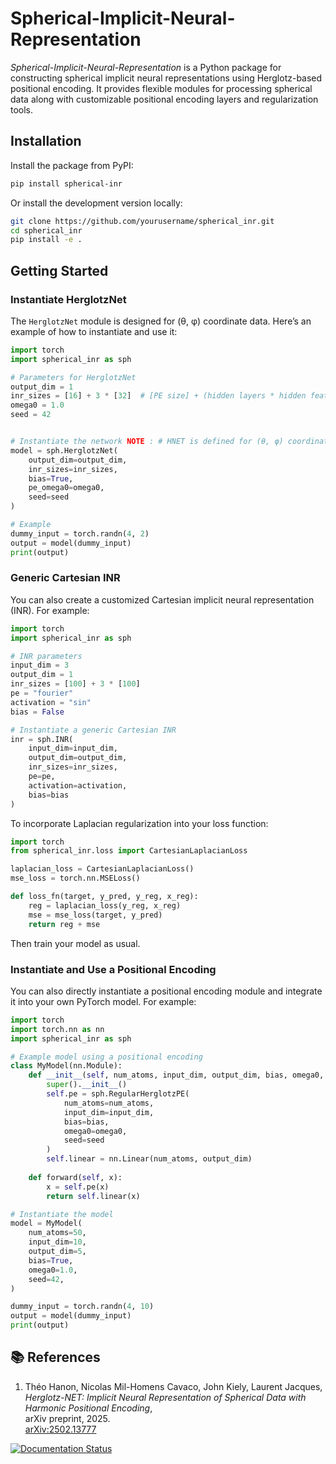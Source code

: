 # Spherical-Implicit-Neural-Representation

*Spherical-Implicit-Neural-Representation* is a Python package for constructing spherical implicit neural representations using Herglotz-based positional encoding. It provides flexible modules for processing spherical data along with customizable positional encoding layers and regularization tools.

## Installation

Install the package from PyPI:

```bash
pip install spherical-inr
```

Or install the development version locally:

```bash
git clone https://github.com/yourusername/spherical_inr.git
cd spherical_inr
pip install -e .
```

## Getting Started

### Instantiate HerglotzNet

The `HerglotzNet` module is designed for (θ, φ) coordinate data. Here’s an example of how to instantiate and use it:

```python
import torch
import spherical_inr as sph

# Parameters for HerglotzNet
output_dim = 1
inr_sizes = [16] + 3 * [32]  # [PE size] + (hidden layers * hidden features)
omega0 = 1.0
seed = 42


# Instantiate the network NOTE : # HNET is defined for (θ, φ) coordinates only
model = sph.HerglotzNet(
    output_dim=output_dim,
    inr_sizes=inr_sizes,
    bias=True,
    pe_omega0=omega0,
    seed=seed
)

# Example
dummy_input = torch.randn(4, 2)
output = model(dummy_input)
print(output)
```

### Generic Cartesian INR

You can also create a customized Cartesian implicit neural representation (INR). For example:

```python
import torch
import spherical_inr as sph

# INR parameters
input_dim = 3
output_dim = 1
inr_sizes = [100] + 3 * [100]
pe = "fourier"
activation = "sin"
bias = False

# Instantiate a generic Cartesian INR
inr = sph.INR(
    input_dim=input_dim,
    output_dim=output_dim,
    inr_sizes=inr_sizes,
    pe=pe,
    activation=activation,
    bias=bias
)
```

To incorporate Laplacian regularization into your loss function:

```python
import torch
from spherical_inr.loss import CartesianLaplacianLoss

laplacian_loss = CartesianLaplacianLoss()
mse_loss = torch.nn.MSELoss()

def loss_fn(target, y_pred, y_reg, x_reg):
    reg = laplacian_loss(y_reg, x_reg)
    mse = mse_loss(target, y_pred)
    return reg + mse
```

Then train your model as usual.

### Instantiate and Use a Positional Encoding

You can also directly instantiate a positional encoding module and integrate it into your own PyTorch model. For example:

```python
import torch
import torch.nn as nn
import spherical_inr as sph

# Example model using a positional encoding
class MyModel(nn.Module):
    def __init__(self, num_atoms, input_dim, output_dim, bias, omega0, seed):
        super().__init__()
        self.pe = sph.RegularHerglotzPE(
            num_atoms=num_atoms,
            input_dim=input_dim,
            bias=bias,
            omega0=omega0,
            seed=seed
        )
        self.linear = nn.Linear(num_atoms, output_dim)
        
    def forward(self, x):
        x = self.pe(x)
        return self.linear(x)

# Instantiate the model
model = MyModel(
    num_atoms=50,
    input_dim=10,
    output_dim=5,
    bias=True,
    omega0=1.0,
    seed=42,
)

dummy_input = torch.randn(4, 10)
output = model(dummy_input)
print(output)
```




## 📚 References

1. Théo Hanon, Nicolas Mil-Homens Cavaco, John Kiely, Laurent Jacques,  
   *Herglotz-NET: Implicit Neural Representation of Spherical Data with Harmonic Positional Encoding*,  
   arXiv preprint, 2025.  
   [arXiv:2502.13777](https://arxiv.org/abs/2502.13777)

   
[![Documentation Status](https://readthedocs.org/projects/spherical-implicit-neural-representation/badge/?version=latest)](https://spherical-implicit-neural-representation.readthedocs.io/en/latest/)
